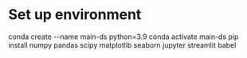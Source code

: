 # Set up environment
conda create --name main-ds python=3.9
conda activate main-ds
pip install numpy pandas scipy matplotlib seaborn jupyter streamlit babel

